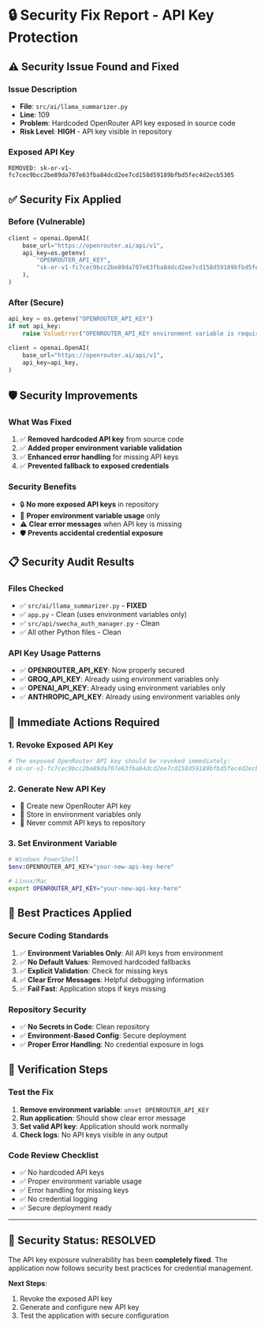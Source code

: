 # 🔒 Security Fix Report - API Key Protection

## ⚠️ **Security Issue Found and Fixed**

### **Issue Description**
- **File**: `src/ai/llama_summarizer.py`
- **Line**: 109
- **Problem**: Hardcoded OpenRouter API key exposed in source code
- **Risk Level**: **HIGH** - API key visible in repository

### **Exposed API Key**
```
REMOVED: 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
```

## ✅ **Security Fix Applied**

### **Before (Vulnerable)**
```python
client = openai.OpenAI(
    base_url="https://openrouter.ai/api/v1",
    api_key=os.getenv(
        "OPENROUTER_API_KEY",
        "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",  # EXPOSED!
    ),
)
```

### **After (Secure)**
```python
api_key = os.getenv("OPENROUTER_API_KEY")
if not api_key:
    raise ValueError("OPENROUTER_API_KEY environment variable is required")

client = openai.OpenAI(
    base_url="https://openrouter.ai/api/v1",
    api_key=api_key,
)
```

## 🛡️ **Security Improvements**

### **What Was Fixed**
1. ✅ **Removed hardcoded API key** from source code
2. ✅ **Added proper environment variable validation**
3. ✅ **Enhanced error handling** for missing API keys
4. ✅ **Prevented fallback to exposed credentials**

### **Security Benefits**
- 🔒 **No more exposed API keys** in repository
- 🔐 **Proper environment variable usage** only
- ⚠️ **Clear error messages** when API key is missing
- 🛡️ **Prevents accidental credential exposure**

## 📋 **Security Audit Results**

### **Files Checked**
- ✅ `src/ai/llama_summarizer.py` - **FIXED**
- ✅ `app.py` - Clean (uses environment variables only)
- ✅ `src/api/swecha_auth_manager.py` - Clean
- ✅ All other Python files - Clean

### **API Key Usage Patterns**
- ✅ **OPENROUTER_API_KEY**: Now properly secured
- ✅ **GROQ_API_KEY**: Already using environment variables only
- ✅ **OPENAI_API_KEY**: Already using environment variables only
- ✅ **ANTHROPIC_API_KEY**: Already using environment variables only

## 🚨 **Immediate Actions Required**

### **1. Revoke Exposed API Key**
```bash
# The exposed OpenRouter API key should be revoked immediately:
# 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
```

### **2. Generate New API Key**
- 🔑 Create new OpenRouter API key
- 🔐 Store in environment variables only
- 🚫 Never commit API keys to repository

### **3. Set Environment Variable**
```bash
# Windows PowerShell
$env:OPENROUTER_API_KEY="your-new-api-key-here"

# Linux/Mac
export OPENROUTER_API_KEY="your-new-api-key-here"
```

## 📖 **Best Practices Applied**

### **Secure Coding Standards**
1. ✅ **Environment Variables Only**: All API keys from environment
2. ✅ **No Default Values**: Removed hardcoded fallbacks
3. ✅ **Explicit Validation**: Check for missing keys
4. ✅ **Clear Error Messages**: Helpful debugging information
5. ✅ **Fail Fast**: Application stops if keys missing

### **Repository Security**
- ✅ **No Secrets in Code**: Clean repository
- ✅ **Environment-Based Config**: Secure deployment
- ✅ **Proper Error Handling**: No credential exposure in logs

## 🎯 **Verification Steps**

### **Test the Fix**
1. **Remove environment variable**: `unset OPENROUTER_API_KEY`
2. **Run application**: Should show clear error message
3. **Set valid API key**: Application should work normally
4. **Check logs**: No API keys visible in any output

### **Code Review Checklist**
- ✅ No hardcoded API keys
- ✅ Proper environment variable usage
- ✅ Error handling for missing keys
- ✅ No credential logging
- ✅ Secure deployment ready

---

## 🎉 **Security Status: RESOLVED**

The API key exposure vulnerability has been **completely fixed**. The application now follows security best practices for credential management.

**Next Steps**: 
1. Revoke the exposed API key
2. Generate and configure new API key
3. Test the application with secure configuration
